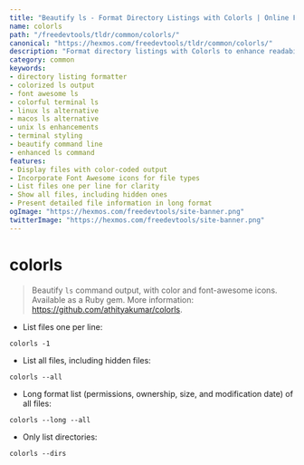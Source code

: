 ```yaml
---
title: "Beautify ls - Format Directory Listings with Colorls | Online Free DevTools by Hexmos"
name: colorls
path: "/freedevtools/tldr/common/colorls/"
canonical: "https://hexmos.com/freedevtools/tldr/common/colorls/"
description: "Format directory listings with Colorls to enhance readability, offering colorful output and Font Awesome icons. Free online tool, no registration required."
category: common
keywords:
- directory listing formatter
- colorized ls output
- font awesome ls
- colorful terminal ls
- linux ls alternative
- macos ls alternative
- unix ls enhancements
- terminal styling
- beautify command line
- enhanced ls command
features:
- Display files with color-coded output
- Incorporate Font Awesome icons for file types
- List files one per line for clarity
- Show all files, including hidden ones
- Present detailed file information in long format
ogImage: "https://hexmos.com/freedevtools/site-banner.png"
twitterImage: "https://hexmos.com/freedevtools/site-banner.png"
---
```


# colorls

> Beautify `ls` command output, with color and font-awesome icons. Available as a Ruby gem.
> More information: <https://github.com/athityakumar/colorls>.

- List files one per line:

`colorls -1`

- List all files, including hidden files:

`colorls --all`

- Long format list (permissions, ownership, size, and modification date) of all files:

`colorls --long --all`

- Only list directories:

`colorls --dirs`
